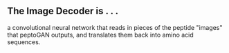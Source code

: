 ## The Image Decoder is . . . 
a convolutional neural network that reads in pieces of the peptide "images" that peptoGAN outputs, and translates them back into amino acid sequences.
